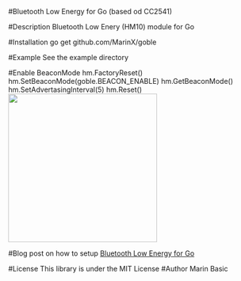 #Bluetooth Low Energy for Go (based od CC2541)

#Description
Bluetooth Low Enery (HM10) module for Go

#Installation
    go get github.com/MarinX/goble

#Example
    See the example directory

#Enable BeaconMode
    hm.FactoryReset()
	hm.SetBeaconMode(goble.BEACON_ENABLE)
	hm.GetBeaconMode()
	hm.SetAdvertasingInterval(5)
	hm.Reset()
<img src=https://raw.github.com/MarinX/goble/master/beacon.png 
width=300 />

#Blog post on how to setup
[Bluetooth Low Energy for Go](http://0xc0008000.com/?p=37)

#License
This library is under the MIT License
#Author
Marin Basic 
